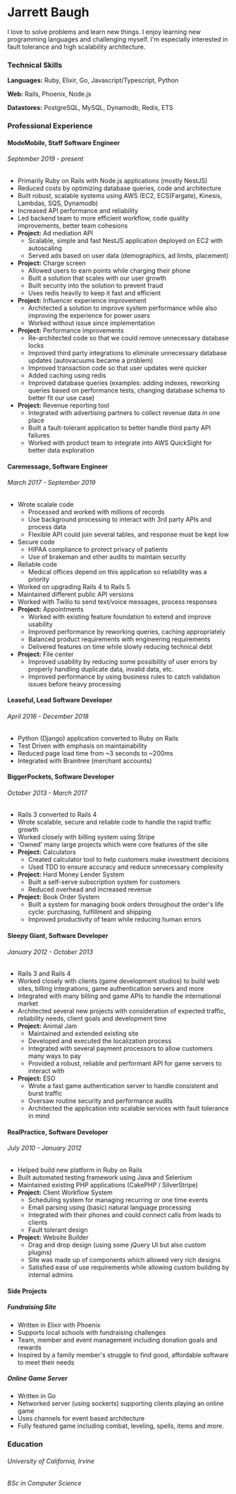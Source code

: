 # Jarrett Baugh
I love to solve problems and learn new things. I enjoy learning new programming languages and challenging myself. I'm especially interested in fault tolerance and high scalability architecture.

### Technical Skills
**Languages:** Ruby, Elixir, Go, Javascript/Typescript, Python

**Web:** Rails, Phoenix, Node.js

**Datastores:** PostgreSQL, MySQL, Dynamodb, Redis, ETS


### Professional Experience
#### ModeMobile, Staff Software Engineer
###### September 2019 - present
- Primarily Ruby on Rails with Node.js applications (mostly NestJS)
- Reduced costs by optimizing database queries, code and architecture
- Built robust, scalable systems using AWS (EC2, ECS(Fargate), Kinesis, Lambdas, SQS, Dynamodb)
- Increased API performance and reliability
- Led backend team to more efficient workflow, code quality improvements, better team cohesions
- **Project:** Ad mediation API
  - Scalable, simple and fast NestJS application deployed on EC2 with autoscaling
  - Served ads based on user data (demographics, ad limits, placement)
- **Project:** Charge screen
  - Allowed users to earn points while charging their phone
  - Built a solution that scales with our user growth
  - Built security into the solution to prevent fraud
  - Uses redis heavily to keep it fast and efficient
- **Project:** Influencer experience improvement
  - Architected a solution to improve system performance while also improving the experience for power users
  - Worked without issue since implementation
- **Project:** Performance improvements
  - Re-architected code so that we could remove unnecessary database locks
  - Improved third party integrations to eliminate unnecessary database updates (autovacuums became a problem)
  - Improved transaction code so that user updates were quicker
  - Added caching using redis
  - Improved database queries (examples: adding indexes, reworking queries based on performance tests, changing database schema to better fit our use case)
- **Project:** Revenue reporting tool
  - Integrated with advertising partners to collect revenue data in one place
  - Built a fault-tolerant application to better handle third party API failures
  - Worked with product team to integrate into AWS QuickSight for better data exploration

#### Caremessage, Software Engineer
###### March 2017 - September 2019
- Wrote scalale code
  - Processed and worked with millions of records
  - Use background processing to interact with 3rd party APIs and process data
  - Flexible API could join several tables, and response must be kept low
- Secure code
  - HIPAA compliance to protect privacy of patients
  - Use of brakeman and other audits to maintain security
- Reliable code
  - Medical offices depend on this application so reliability was a priority
- Worked on upgrading Rails 4 to Rails 5
- Maintained different public API versions
- Worked with Twilio to send text/voice messages, process responses
- **Project:** Appointments
  - Worked with existing feature foundation to extend and improve usability
  - Improved performance by reworking queries, caching appropriately
  - Balanced product requirements with engineering requirements
  - Delivered features on time while slowly reducing technical debt
- **Project:** File center
  - Improved usability by reducing some possibility of user errors by properly handling
duplicate data, invalid data, etc.
  - Improved performance by using business rules to catch validation issues before heavy processing

#### Leaseful, Lead Software Developer
###### April 2016 - December 2018
- Python (Django) application converted to Ruby on Rails
- Test Driven with emphasis on maintainability
- Reduced page load time from ~3 seconds to ~200ms
- Integrated with Braintree (merchant accounts)

#### BiggerPockets, Software Developer
###### October 2013 - March 2017
- Rails 3 converted to Rails 4 
- Wrote scalable, secure and reliable code to handle the rapid traffic growth
- Worked closely with billing system using Stripe
- 'Owned' many large projects which were core features of the site
- **Project:** Calculators
  - Created calculator tool to help customers make investment decisions
  - Used TDD to ensure accuracy and reduce unnecessary complexity
- **Project:** Hard Money Lender System
  - Built a self-serve subscription system for customers
  - Reduced overhead and increased revenue
- **Project:** Book Order System
  - Built a system for managing book orders throughout the order's life cycle: purchasing, fulfillment and shipping
  - Improved productivity of team while reducing human errors

#### Sleepy Giant, Software Developer
###### January 2012 - October 2013
- Rails 3 and Rails 4
- Worked closely with clients (game development studios) to build web sites, billing integrations, game authentication servers and more
- Integrated with many billing and game APIs to handle the international market
- Architected several new projects with consideration of expected traffic, reliability needs, client goals and development time
- **Project:** Animal Jam
  - Maintained and extended existing site
  - Developed and executed the localization process
  - Integrated with several payment processors to allow customers many ways to pay
  - Provided a robust, reliable and performant API for game servers to interact with
- **Project:** ESO
  - Wrote a fast game authentication server to handle consistent and burst traffic
  - Oversaw routine security and performance audits
  - Architected the application into scalable services with fault tolerance in mind
  
#### RealPractice, Software Developer
###### July 2010 - January 2012
- Helped build new platform in Ruby on Rails
- Built automated testing framework using Java and Selenium
- Maintained existing PHP applications (CakePHP / SilverStripe)
- **Project:** Client Workflow System
  - Scheduling system for managing recurring or one time events
  - Email parsing using (basic) natural language processing
  - Integrated with their phones and could connect calls from leads to clients
  - Fault tolerant design
- **Project:** Website Builder
  - Drag and drop design (using some jQuery UI but also custom plugins)
  - Site was made up of components which allowed very rich designs
  - Satisfied ease of use requirements while allowing custom building by internal admins

#### Side Projects
##### Fundraising Site
- Written in Elixir with Phoenix
- Supports local schools with fundraising challenges
- Team, member and event management including donation goals and rewards
- Inspired by a family member's struggle to find good, affordable software to meet their needs

##### Online Game Server
- Written in Go
- Networked server (using sockerts) supporting clients playing an online game
- Uses channels for event based architecture
- Fully featured game including combat, leveling, spells, items and more.

### Education
###### University of California, Irvine
###### BSc in Computer Science
